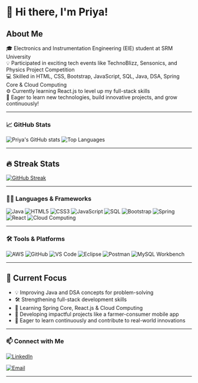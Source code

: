# 👋 Hi there, I'm Priya!






## About Me
🎓 Electronics and Instrumentation Engineering (EIE) student at SRM University  
💡 Participated in exciting tech events like TechnoBlizz, Sensonics, and Physics Project Competition  
💻 Skilled in HTML, CSS, Bootstrap, JavaScript, SQL, Java, DSA, Spring Core & Cloud Computing  
⚙️ Currently learning React.js to level up my full-stack skills  
🚀 Eager to learn new technologies, build innovative projects, and grow continuously!


---



### 📈 GitHub Stats

![Priya's GitHub stats](https://github-readme-stats.vercel.app/api?username=Priya2952&show_icons=true&theme=radical)
![Top Languages](https://github-readme-stats.vercel.app/api/top-langs/?username=Priya2952&layout=compact&theme=radical)

---
## 🔥 Streak Stats

[![GitHub Streak](https://github-readme-streak-stats.herokuapp.com?user=Priya2952&theme=radical&date_format=M%20j%5B%2C%20Y%5D)](https://github.com/Priya2952)

---

### 🧑‍💻 Languages & Frameworks  
![Java](https://img.shields.io/badge/Java-007396?style=for-the-badge&logo=java&logoColor=white)
![HTML5](https://img.shields.io/badge/HTML5-e34c26?style=for-the-badge&logo=html5&logoColor=white)
![CSS3](https://img.shields.io/badge/CSS3-1572B6?style=for-the-badge&logo=css3&logoColor=white)
![JavaScript](https://img.shields.io/badge/JavaScript-f7df1e?style=for-the-badge&logo=javascript&logoColor=black)
![SQL](https://img.shields.io/badge/SQL-003B57?style=for-the-badge&logo=mysql&logoColor=white)
![Bootstrap](https://img.shields.io/badge/Bootstrap-563d7c?style=for-the-badge&logo=bootstrap&logoColor=white)
![Spring](https://img.shields.io/badge/Spring-6DB33F?style=for-the-badge&logo=spring&logoColor=white)
![React](https://img.shields.io/badge/React-61DAFB?style=for-the-badge&logo=react&logoColor=black)
![Cloud Computing](https://img.shields.io/badge/Cloud_Computing-00C7B7?style=for-the-badge&logo=cloud&logoColor=white)

---


### 🛠️ Tools & Platforms  
![AWS](https://img.shields.io/badge/AWS-232f3e?style=for-the-badge&logo=amazon-aws&logoColor=white)
![GitHub](https://img.shields.io/badge/GitHub-181717?style=for-the-badge&logo=github)
![VS Code](https://img.shields.io/badge/VSCode-007ACC?style=for-the-badge&logo=visual-studio-code&logoColor=white)
![Eclipse](https://img.shields.io/badge/Eclipse-2C2255?style=for-the-badge&logo=eclipse-ide&logoColor=white)
![Postman](https://img.shields.io/badge/Postman-FF6C37?style=for-the-badge&logo=postman&logoColor=white)
![MySQL Workbench](https://img.shields.io/badge/MySQL_Workbench-4479A1?style=for-the-badge&logo=mysql&logoColor=white)


---
## 🎯 Current Focus

- 💡 Improving Java and DSA concepts for problem-solving  
- 🛠️ Strengthening full-stack development skills  
- 🌱 Learning Spring Core, React.js & Cloud Computing  
- 📱 Developing impactful projects like a farmer-consumer mobile app  
- 🚀 Eager to learn continuously and contribute to real-world innovations

---

### 📫 Connect with Me

[![LinkedIn](https://img.shields.io/badge/LinkedIn-0077B5?style=for-the-badge&logo=linkedin&logoColor=white)](https://linkedin.com/in/your-profile)

[![Email](https://img.shields.io/badge/Email-priyaalgappan12@gmail.com-D14836?style=for-the-badge&logo=gmail&logoColor=white)](mailto:priyaalgappan12@gmail.com)

---

